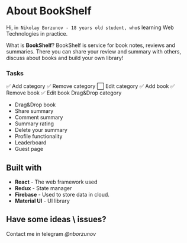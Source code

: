 # About BookShelf

Hi, i`m Nikolay Borzunov - 18 years old student, who`s learning Web Technologies in practice.

What is **BookShelf**?
BookShelf is service for book notes, reviews and summaries. 
There you can share your review and summary with others, discuss about books and build your own library!

### Tasks
 :white_check_mark: Add category
 :white_check_mark: Remove category
 :white_large_square: Edit category
 :white_check_mark: Add book
 :white_check_mark: Remove book
 :white_check_mark: Edit book
 Drag&Drop category
* Drag&Drop book
* Share summary
* Comment summary
* Summary rating
* Delete your summary
* Profile functionality
* Leaderboard
* Guest page

## Built with
* **React** - The web framework used
* **Redux** - State manager
* **Firebase** - Used to store data in cloud.
* **Material UI** - UI library

## Have some ideas \ issues?
Contact me in telegram *@nborzunov*
